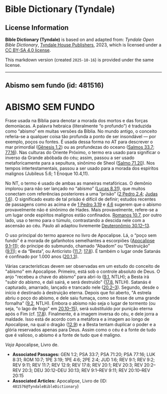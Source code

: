 # Bible Dictionary (Tyndale)

## License Information

**Bible Dictionary (Tyndale)** is based on and adapted from: _Tyndale Open Bible Dictionary_, [Tyndale House Publishers](https://tyndaleopenresources.com/), 2023, which is licensed under a [CC BY-SA 4.0 license](https://creativecommons.org/licenses/by-sa/4.0/legalcode.en).

This markdown version (created `2025-10-16`) is provided under the same license.



--------------------------------

## Abismo sem fundo (id: 481516)

ABISMO SEM FUNDO
================

Frase usada na Bíblia para denotar a morada dos mortos e das forças demoníacas. A palavra hebraica (literalmente “o profundo”) é traduzida como “abismo” em muitas versões da Bíblia. No mundo antigo, o conceito referia\-se a qualquer coisa tão profunda a ponto de ser insondável — por exemplo, poços ou fontes. É usada dessa forma no AT para descrever o mar primordial ([Gênesis 1\.2](https://ref.ly/Gen1:2)) ou as profundezas do oceano ([Salmos 33\.7](https://ref.ly/Ps33:7); [77\.16](https://ref.ly/Ps77:16)). Nas culturas do Oriente Próximo, o termo era usado para significar o inverso da Grande abóbada do céu; assim, passou a ser usado metaforicamente para a sepultura, sinônimo de Sheol ([Salmo 71\.20](https://ref.ly/Ps71:20)). Nos tempos intertestamentais, passou a ser usado para a morada dos espíritos malignos (Jubileus 5\.6; 1 Enoque 10\.4,11\).

No NT, o termo é usado de ambas as maneiras metafóricas. O demônio implorou para não ser lançado no “abismo” ([Lucas 8\.31](https://ref.ly/Luke8:31)), que muitos conectam com referências posteriores a uma “prisão” ([2 Pedro 2\.4](https://ref.ly/2Pet2:4); [Judas 1\.6](https://ref.ly/Jude1:6)). O significado exato de tal prisão é difícil de definir; estudos recentes de passagens como as acima e de [1 Pedro 3\.19](https://ref.ly/1Pet3:19) e [4\.6](https://ref.ly/1Pet4:6) sugerem que o abismo provavelmente não é sinônimo de Hades. Mais provavelmente, refere\-se a um lugar onde espíritos malignos estão confinados. [Romanos 10\.7](https://ref.ly/Rom10:7), por outro lado, usa o termo para o túmulo, contrastando a descida nele com a ascensão ao céu. Paulo ali adaptou livremente [Deuteronômio 30\.12–13](https://ref.ly/Deut30:12-Deut30:13).

O uso principal do termo aparece no livro de Apocalipse. Lá, o “poço sem fundo” é a morada de gafanhotos semelhantes a escorpiões ([Apocalipse 9\.1–11](https://ref.ly/Rev9:1-Rev9:11)); do príncipe do submundo, chamado “Abadom” ou “Destruição” ([9\.11](https://ref.ly/Rev9:11)); e da “Besta”, ou Anticristo ([11\.7](https://ref.ly/Rev11:7); [17\.8](https://ref.ly/Rev17:8)). É também o lugar onde Satanás é confinado por 1\.000 anos ([20\.1,3](https://ref.ly/Rev20:1,Rev20:3)).

Várias características devem ser observadas em um estudo do conceito de "abismo" em Apocalipse. Primeiro, está sob o controle absoluto de Deus. O anjo "recebeu a chave do abismo" para abri\-lo ([9\.1](https://ref.ly/Rev9:1), NTLH); a Besta irá "subir do abismo, e dali sairá, e será destruído" ([17\.8](https://ref.ly/Rev17:8), NTLH). Satanás é capturado, amarrado, lançado e trancado nele ([20\.2–3](https://ref.ly/Rev20:2-Rev20:3)). Segundo, desde o início é destinado à destruição eterna. Depois que foi aberto, "A estrela abriu o poço do abismo, e dele saiu fumaça, como se fosse de uma grande fornalha" ([9\.2](https://ref.ly/Rev9:2), NTLH). Embora o abismo não seja o lugar de tormento (ou seja, "o lago de fogo" em [20\.10–15](https://ref.ly/Rev20:10-Rev20:15)), será substituído por punição eterna após o Fim (cf. [17\.8](https://ref.ly/Rev17:8)). Finalmente, é a imagem inversa do céu, e dele jorra a maldade. Isso está de acordo com a metáfora e a imagem ao longo de Apocalipse, na qual o dragão ([12\.9](https://ref.ly/Rev12:9)) e a Besta tentam duplicar o poder e a glória reservados apenas para Deus. Assim como o céu é a fonte de tudo que é valioso, o abismo é a fonte de tudo que é maligno. 
  
*Veja* Apocalipse, Livro de.

* **Associated Passages:** GEN 1:2; PSA 33:7; PSA 71:20; PSA 77:16; LUK 8:31; ROM 10:7; 1PE 3:19; 1PE 4:6; 2PE 2:4; JUD 1:6; REV 9:1; REV 9:2; REV 9:11; REV 11:7; REV 12:9; REV 17:8; REV 20:1; REV 20:3; REV 20:2–REV 20:3; DEU 30:12–DEU 30:13; REV 9:1–REV 9:11; REV 20:10–REV 20:15
* **Associated Articles:** Apocalipse, Livro de (ID: `481576@TyndaleBibleDictionary`)

